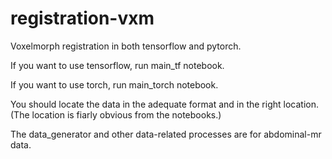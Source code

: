# registration-vxm
Voxelmorph  registration in both tensorflow and pytorch.

If you want to use tensorflow, run main_tf notebook.

If you want to use torch, run main_torch notebook.


You should locate the data in the adequate format and in the right location. (The location is fiarly obvious from the notebooks.)

The data_generator and other data-related processes are for abdominal-mr data.
